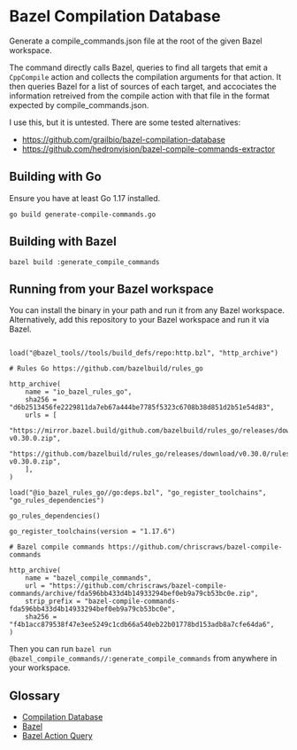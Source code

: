 # Bazel Compilation Database

Generate a compile_commands.json file at the root of the given Bazel workspace.

The command directly calls Bazel, queries to find all targets that emit a
`CppCompile` action and collects the compilation arguments for that action.
It then queries Bazel for a list of sources of each target, and accociates the
information retreived from the compile action with that file in the format
expected by compile_commands.json.

I use this, but it is untested. There are some tested alternatives:

 - https://github.com/grailbio/bazel-compilation-database
 - https://github.com/hedronvision/bazel-compile-commands-extractor

## Building with Go

Ensure you have at least Go 1.17 installed.

`go build generate-compile-commands.go`

## Building with Bazel

`bazel build :generate_compile_commands`

## Running from your Bazel workspace

You can install the binary in your path and run it from any Bazel workspace. Alternatively,
add this repository to your Bazel workspace and run it via Bazel.

```

load("@bazel_tools//tools/build_defs/repo:http.bzl", "http_archive")

# Rules Go https://github.com/bazelbuild/rules_go

http_archive(
    name = "io_bazel_rules_go",
    sha256 = "d6b2513456fe2229811da7eb67a444be7785f5323c6708b38d851d2b51e54d83",
    urls = [
        "https://mirror.bazel.build/github.com/bazelbuild/rules_go/releases/download/v0.30.0/rules_go-v0.30.0.zip",
        "https://github.com/bazelbuild/rules_go/releases/download/v0.30.0/rules_go-v0.30.0.zip",
    ],
)

load("@io_bazel_rules_go//go:deps.bzl", "go_register_toolchains", "go_rules_dependencies")

go_rules_dependencies()

go_register_toolchains(version = "1.17.6")

# Bazel compile commands https://github.com/chriscraws/bazel-compile-commands

http_archive(
    name = "bazel_compile_commands",
    url = "https://github.com/chriscraws/bazel-compile-commands/archive/fda596bb433d4b14933294bef0eb9a79cb53bc0e.zip",
    strip_prefix = "bazel-compile-commands-fda596bb433d4b14933294bef0eb9a79cb53bc0e",
    sha256 = "f4b1acc879538f47e3ee5249c1cdb66a540eb22b01778bd153adb8a7cfe64da6",
)
```

Then you can run `bazel run @bazel_compile_commands//:generate_compile_commands` from anywhere in your workspace.

## Glossary

 - [Compilation Database](https://clang.llvm.org/docs/JSONCompilationDatabase.html)
 - [Bazel](https://bazel.build/)
 - [Bazel Action Query](https://docs.bazel.build/versions/main/aquery.html)

